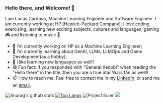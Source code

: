 ### Hello there, and Welcome! 👋

I am Lucas Cardoso, Machine Learning Engineer and Software Engineer. I am currently working at HP (Hewlett-Packard Company). I love coding, exercising, learning new exciting subjects, cultures and languages, gaming 🎮 and listening to music :musical_note:

- 🔭 I’m currently working on HP as a Machine Learning Engineer;
- 🧠 I’m currently learning about GenAI, LLMs, LLMOps and Game Development(as a hobby); 
- 💬 I like learning new languages as well!!
- 😄 Fun fact: If you responded with "General Kenobi" when reading the "Hello there" in the title, then you are a true Star Wars fan as well!!
-  📫 How to reach me: Feel free to contact me in my [LinkedIn](www.linkedin.com/in/lucas-gavirachi-cardoso-7b214a16a), or send me an [email](mailto:lucasgavirachicc@gmail.com).

<!--
**LucasGCardoso/LucasGCardoso** is a ✨ _special_ ✨ repository because its `README.md` (this file) appears on your GitHub profile.

Here are some ideas to get you started:

- 🔭 I’m currently working on ...
- 🌱 I’m currently learning ...
- 👯 I’m looking to collaborate on ...
- 🤔 I’m looking for help with ...
- 💬 Ask me about ...
- 📫 How to reach me: ...
- 😄 Pronouns: ...
- ⚡ Fun fact: If you responded with "General Kenobi" when reading the title, you are a Star Wars fan too :D
-->
![Anurag's github stats](https://github-readme-stats.vercel.app/api?username=LucasGCardoso&show_icons=true&hide=issues)
[![Top Langs](https://github-readme-stats.vercel.app/api/top-langs/?username=LucasGCardoso&layout=compact)](https://github.com/anuraghazra/github-readme-stats)
![Project Euler](https://projecteuler.net/profile/Azagovisk.png)
![](https://komarev.com/ghpvc/?username=LucasGCardoso&color=grey)
